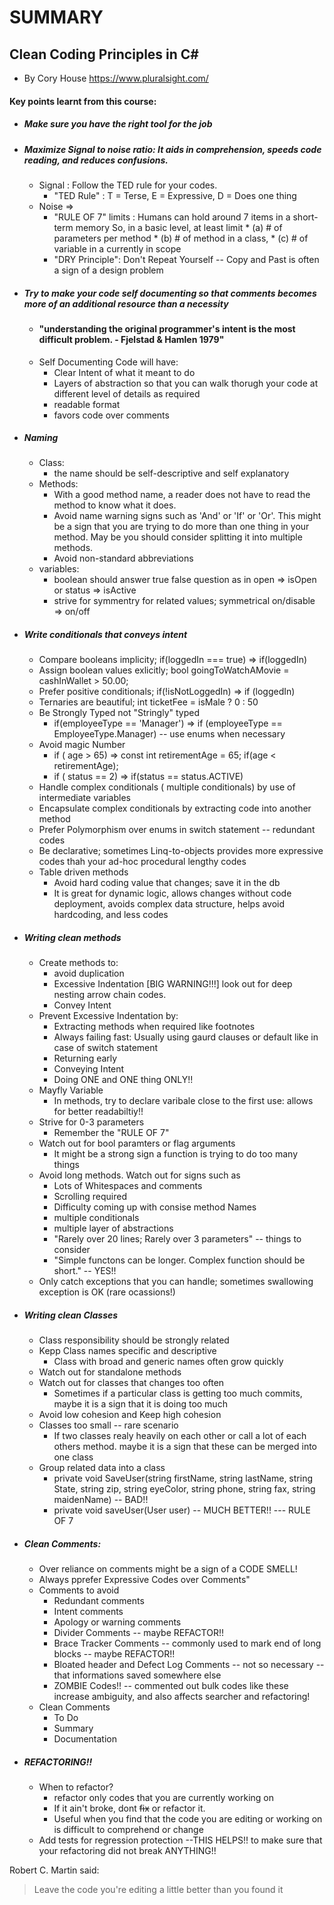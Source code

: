 # SUMMARY 
 
## Clean Coding Principles in C#
 - By Cory House 
https://www.pluralsight.com/

#### Key points learnt from this course:
* ##### Make sure you have the right tool for the job
* ##### Maximize Signal to noise ratio: It aids in comprehension, speeds code reading, and reduces confusions.
   * Signal : Follow the TED rule for your codes.
       * "TED Rule" : T = Terse, E = Expressive, D = Does one thing
   * Noise => 
       * "RULE OF 7" limits : Humans can hold around 7 items in a short-term memory
         So, in a basic level, at least limit 
              * (a) # of parameters per method
              * (b) # of method in a class,
              * (c) # of variable in a currently in scope
        * "DRY Principle": Don't Repeat Yourself
               -- Copy and Past is often a sign of a design problem
* ##### Try to make your code self documenting so that comments becomes more of an additional resource than a necessity
    *  #### "understanding the original programmer's intent is the most difficult problem. - Fjelstad & Hamlen 1979"
    * Self Documenting Code will have:
       * Clear Intent of what it meant to do
       * Layers of abstraction so that you can walk thorugh your code at different level of details as required
       * readable format
       * favors code over comments
       
* ##### Naming
    * Class: 
       * the name should be self-descriptive and self explanatory
    * Methods:     
       * With a good method name, a reader does not have to read the method to know what it does.
       * Avoid name warning signs such as 'And' or  'If' or  'Or'. This might be a sign that you are trying to do more than one thing in your method. May be you should consider splitting it into multiple methods. 
       * Avoid non-standard abbreviations
     * variables:
        * boolean should answer true false question as in open => isOpen or status => isActive
        * strive for symmentry for related values; symmetrical on/disable => on/off
* ##### Write conditionals that conveys intent
     * Compare booleans implicity;   if(loggedIn === true)  => if(loggedIn)
     * Assign boolean values exlicitly;   bool goingToWatchAMovie = cashInWallet > 50.00;    
     * Prefer positive conditionals;  if(!isNotLoggedIn)  => if (loggedIn)
     * Ternaries are beautiful; int ticketFee = isMale ? 0 : 50
     * Be Strongly Typed not "Stringly" typed
          * if(employeeType == 'Manager') => if (employeeType == EmployeeType.Manager) -- use enums when necessary
     * Avoid magic Number
          * if ( age > 65)   =>  const int retirementAge = 65; if(age < retirementAge);
          * if ( status == 2)  => if(status == status.ACTIVE) 
     * Handle complex conditionals ( multiple conditionals) by use of intermediate variables
     * Encapsulate complex conditionals by extracting code into another method
     * Prefer Polymorphism over enums in switch statement  -- redundant codes
     * Be declarative; sometimes Linq-to-objects provides more expressive codes thah your ad-hoc procedural lengthy codes
     * Table driven methods
          * Avoid hard coding value that changes; save it in the db
          * It is great for dynamic logic, allows changes without code deployment, avoids complex data structure, helps avoid hardcoding, and less codes


* ##### Writing clean methods
     * Create methods to: 
        * avoid duplication
        * Excessive Indentation [BIG WARNING!!!]  look out for deep nesting arrow chain codes. 
        * Convey Intent
     * Prevent Excessive Indentation by:
        * Extracting methods when required like footnotes
        * Always failing fast: Usually using gaurd clauses or default like in case of switch statement
        * Returning early
        * Conveying Intent 
        * Doing ONE and ONE thing ONLY!!
     * Mayfly Variable
         * In methods, try to declare varibale close to the first use: allows for better readabiltiy!!
     * Strive for 0-3 parameters
         * Remember the "RULE OF 7"
     * Watch out for bool paramters or flag arguments
         * It might be a strong sign a function is trying to do too many things
     * Avoid long methods. Watch out for signs such as 
         * Lots of Whitespaces and comments
         * Scrolling required
         * Difficulty coming up with consise method Names
         * multiple conditionals
         * multiple layer of abstractions
         * "Rarely over 20 lines; Rarely over 3 parameters" -- things to consider
         * "Simple functons can be longer. Complex function should be short." -- YES!!
     * Only catch exceptions that you can handle; sometimes swallowing exception is OK (rare ocassions!)
  
* ##### Writing clean Classes
    * Class responsibility should be strongly related
    * Kepp Class names specific and descriptive
         * Class with broad and generic names often grow quickly 
    * Watch out for standalone methods
    * Watch out for classes that changes too often 
         * Sometimes if a particular class is getting too much commits, maybe it is a sign that it is doing too much
    * Avoid low cohesion and Keep high cohesion
    * Classes too small -- rare scenario
         * If two classes realy heavily on each other or call a lot of each others method. maybe it is a sign that these can be merged into one class 
    * Group related data into a class
         * private void SaveUser(string firstName, string lastName, string State, string zip, string eyeColor, string phone, string fax, string maidenName) -- BAD!!
         * private void saveUser(User user) -- MUCH BETTER!!  --- RULE OF 7
 
* ##### Clean Comments:
    * Over reliance on comments might be a sign of a CODE SMELL!
    * Always pprefer Expressive Codes over Comments"
    * Comments to avoid
         * Redundant comments
         * Intent comments
         * Apology or warning comments
         * Divider Comments -- maybe REFACTOR!!
         * Brace Tracker Comments -- commonly used to mark end of long blocks -- maybe REFACTOR!!
         * Bloated header and Defect Log Comments -- not so necessary -- that informations saved somewhere else
         * ZOMBIE Codes!! --  commented out bulk codes like these increase ambiguity, and also affects searcher and refactoring!
    * Clean Comments
         * To Do
         * Summary
         * Documentation
         
* ##### REFACTORING!!
    * When to refactor?
         * refactor only codes that you are currently working on
         * If it ain't broke, dont <s>fix</s> or refactor it. 
         * Useful when you find that the code you are editing or working on is difficult to comprehend or change
    * Add tests for regression protection --THIS HELPS!! to make sure that your refactoring did not break ANYTHING!!

Robert C. Martin said:

> Leave the code you're editing a little better than you found it
